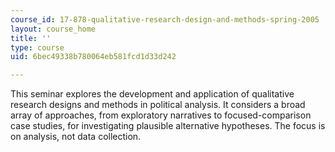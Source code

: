 ```yaml
---
course_id: 17-878-qualitative-research-design-and-methods-spring-2005
layout: course_home
title: ''
type: course
uid: 6bec49338b780064eb581fcd1d33d242

---
```

This seminar explores the development and application of qualitative research designs and methods in political analysis. It considers a broad array of approaches, from exploratory narratives to focused-comparison case studies, for investigating plausible alternative hypotheses. The focus is on analysis, not data collection.
